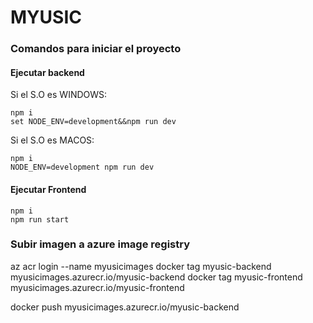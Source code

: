 # MYUSIC #

### Comandos para iniciar el proyecto ###

#### Ejecutar backend ####

Si el S.O es WINDOWS:

    npm i
    set NODE_ENV=development&&npm run dev

Si el S.O es MACOS:

    npm i
    NODE_ENV=development npm run dev

#### Ejecutar Frontend ####

    npm i   
    npm run start


### Subir imagen a azure image registry ###

az acr login --name myusicimages
docker tag myusic-backend myusicimages.azurecr.io/myusic-backend 
docker tag myusic-frontend myusicimages.azurecr.io/myusic-frontend 

docker push myusicimages.azurecr.io/myusic-backend